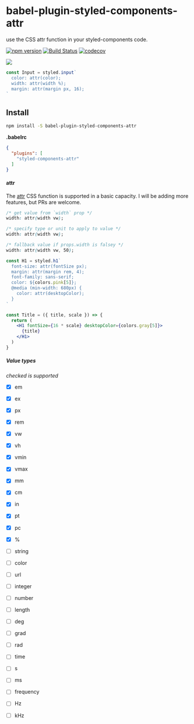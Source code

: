 # babel-plugin-styled-components-attr


use the CSS attr function in your styled-components code.



[![npm version](https://badge.fury.io/js/babel-plugin-styled-components-attr.svg)](https://badge.fury.io/js/babel-plugin-styled-components-attr)
[![Build Status](https://travis-ci.org/tkh44/babel-plugin-styled-components-attr.svg?branch=master)](https://travis-ci.org/tkh44/babel-plugin-styled-components-attr)
[![codecov](https://codecov.io/gh/tkh44/babel-plugin-styled-components-attr/branch/master/graph/badge.svg)](https://codecov.io/gh/tkh44/babel-plugin-styled-components-attr)

<img style="max-height: 200px;" src="https://user-images.githubusercontent.com/662750/27061725-7bfa4d92-4fa3-11e7-8e7b-cf40e1a5bd21.png"/>

```jsx
const Input = styled.input`
  color: attr(color);
  width: attr(width %);
  margin: attr(margin px, 16);
`
```

## Install

```bash
npm install -S babel-plugin-styled-components-attr
```


**.babelrc**
```json
{
  "plugins": [
    "styled-components-attr"
  ]
}
```

#### attr

The [attr](https://developer.mozilla.org/en-US/docs/Web/CSS/attr) CSS function is supported in
a basic capacity. I will be adding more features, but PRs are welcome.

```css
/* get value from `width` prop */
width: attr(width vw);

/* specify type or unit to apply to value */
width: attr(width vw);

/* fallback value if props.width is falsey */
width: attr(width vw, 50);
```

```jsx
const H1 = styled.h1`
  font-size: attr(fontSize px);
  margin: attr(margin rem, 4);
  font-family: sans-serif;
  color: ${colors.pink[5]};
  @media (min-width: 680px) {
    color: attr(desktopColor);
  }
`

const Title = ({ title, scale }) => {
  return (
    <H1 fontSize={16 * scale} desktopColor={colors.gray[5]}>
      {title}
    </H1>
  )
}
```

##### Value types
*checked is supported*
 
- [x] em
- [x] ex
- [x] px
- [x] rem
- [x] vw
- [x] vh
- [x] vmin
- [x] vmax
- [x] mm
- [x] cm
- [x] in
- [x] pt
- [x] pc
- [x] %
- [ ] string
- [ ] color
- [ ] url
- [ ] integer
- [ ] number
- [ ] length
- [ ] deg
- [ ] grad
- [ ] rad
- [ ] time
- [ ] s
- [ ] ms
- [ ] frequency
- [ ] Hz
- [ ] kHz





